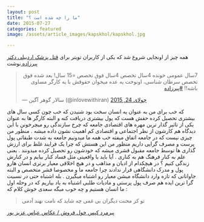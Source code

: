 ```yaml
---
layout: post
title: "ما را چه شده است ؟"
date: 2015-07-27
categories: featured
image: /assets/article_images/kapskhol/kapskhol.jpg

---
```

همه چیز از اونجایی شروع شد که یکی از کاربران تویتر برای [قتل پزشک اردبیلی دکتر پیرزاده ](http://www.irna.ir/fa/News/81692430/)  نوشت

<blockquote class="twitter-tweet" lang="fa"><p lang="fa" dir="rtl">7سال عمومی خونده&#10;4سال تخصص&#10;4سال فوق تخصص&#10;=15 سال!&#10;بعد شده فوق تخصص سرطان شناسی،&#10;اونوخت یه عده میخوان حقوقش با یه کارگر مساوی باشه!!&#10;<a href="https://twitter.com/hashtag/%D9%BE%DB%8C%D8%B1%D8%B2%D8%A7%D8%AF%D9%87?src=hash">#پیرزاده</a></p>&mdash; سالار گوهر آگین (@inlovewithiran) <a href="https://twitter.com/inlovewithiran/status/624513076008718336">جولای 24, 2015</a></blockquote>
<script async src="//platform.twitter.com/widgets.js" charset="utf-8"></script>


که خب برای من به عنوان یه انسان سخت بود شنیدن که خب چون کسی سال های بیشتری تحصیل کرده حقش هست که پول بیشتری دریافت کنه و البته کارگر ها به عنوان یکی از تاثیر گذار ترین مهره های اقتصادی جامعه که چرخ سازندگی رو میچرخونن با این دیدگاه هم کارشون از نظر اجتماعی و اقتصادی کم اهمیت نشون داده میشه .
منظور من چیزی نیست که در جامعه اتفاق میفته خب همه ما میدونیم جامعه به شدت طبقاتی پول پرست و مصرف گرایی داریم  منظور من این هستش که چرا یک فرایند غلط برای ارزش گذاری ها توسط   جامعه مقبول قشری میشه که خودشون رو تحصیل کرده میدونند . یعنی علم به کنار فرهنگ هم به کناری . آیا باید با واقعیتی مثل فساد کنار بیایم و در کنارش زندگی کنیم ؟
در هیچکدام از ادیان و مذاهب و در هیچ اخلاقی معیار برتری انسان هارو پول و مدرک دانشگاهی قرار ندادند چرا جامعه ما و مخصوصا قشر متخصص و البته جاوانانی که تازه وارد دانشگاه میشن معیار رو اشتباه میگیرن . بله اشتباه حتی در نسبیت گرا ترین ایده هم صرف پول پرستی و مادیات طلبی اشتباه
به یاد بیاریم که در وحله اول ما  انسان هستیم  و  چه خوب میگه سعدی خوش کلام که :

>تو کز محنت دیگران بی غمی چه شاید که نامت نهند آدمی

[پیرمرد کپس خول فروش / عکاس عباس عزیز پور ](http://goo.gl/GhmX4V)

